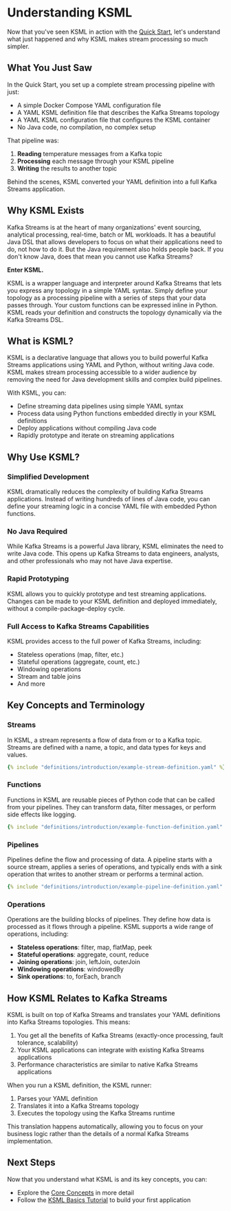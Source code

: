 # Understanding KSML

Now that you've seen KSML in action with the [Quick Start](installation.md), let's understand what just happened and why KSML makes stream processing so much simpler.

## What You Just Saw

In the Quick Start, you set up a complete stream processing pipeline with just:

- A simple Docker Compose YAML configuration file 
- A YAML KSML definition file that describes the Kafka Streams topology
- A YAML KSML configuration file that configures the KSML container
- No Java code, no compilation, no complex setup

That pipeline was:

1. **Reading** temperature messages from a Kafka topic
2. **Processing** each message through your KSML pipeline  
3. **Writing** the results to another topic

Behind the scenes, KSML converted your YAML definition into a full Kafka Streams application.

## Why KSML Exists

Kafka Streams is at the heart of many organizations' event sourcing, analytical processing, real-time, batch or ML workloads. It has a beautiful Java DSL that allows developers to focus on what their applications need to do, not how to do it. But the Java requirement also holds people back. If you don't know Java, does that mean you cannot use Kafka Streams?

**Enter KSML.**

KSML is a wrapper language and interpreter around Kafka Streams that lets you express any topology in a simple YAML syntax. Simply define your topology as a processing pipeline with a series of steps that your data passes through. Your custom functions can be expressed inline in Python. KSML reads your definition and constructs the topology dynamically via the Kafka Streams DSL.

## What is KSML?

KSML is a declarative language that allows you to build powerful Kafka Streams applications using YAML and Python,
without writing Java code. KSML makes stream processing accessible to a wider audience by removing the need for Java
development skills and complex build pipelines.

With KSML, you can:

- Define streaming data pipelines using simple YAML syntax
- Process data using Python functions embedded directly in your KSML definitions
- Deploy applications without compiling Java code
- Rapidly prototype and iterate on streaming applications

## Why Use KSML?

### Simplified Development

KSML dramatically reduces the complexity of building Kafka Streams applications. Instead of writing hundreds of lines of
Java code, you can define your streaming logic in a concise YAML file with embedded Python functions.

### No Java Required

While Kafka Streams is a powerful Java library, KSML eliminates the need to write Java code. This opens up Kafka Streams
to data engineers, analysts, and other professionals who may not have Java expertise.

### Rapid Prototyping

KSML allows you to quickly prototype and test streaming applications. Changes can be made to your KSML definition and
deployed immediately, without a compile-package-deploy cycle.

### Full Access to Kafka Streams Capabilities

KSML provides access to the full power of Kafka Streams, including:

- Stateless operations (map, filter, etc.)
- Stateful operations (aggregate, count, etc.)
- Windowing operations
- Stream and table joins
- And more

## Key Concepts and Terminology

### Streams

In KSML, a stream represents a flow of data from or to a Kafka topic. Streams are defined with a name, a topic, and data
types for keys and values.

```yaml
{% include "definitions/introduction/example-stream-definition.yaml" %}
```

### Functions

Functions in KSML are reusable pieces of Python code that can be called from your pipelines. They can transform data,
filter messages, or perform side effects like logging.

```yaml
{% include "definitions/introduction/example-function-definition.yaml" %}
```

### Pipelines

Pipelines define the flow and processing of data. A pipeline starts with a source stream, applies a series of
operations, and typically ends with a sink operation that writes to another stream or performs a terminal action.

```yaml
{% include "definitions/introduction/example-pipeline-definition.yaml" %}
```

### Operations

Operations are the building blocks of pipelines. They define how data is processed as it flows through a pipeline. KSML
supports a wide range of operations, including:

- **Stateless operations**: filter, map, flatMap, peek
- **Stateful operations**: aggregate, count, reduce
- **Joining operations**: join, leftJoin, outerJoin
- **Windowing operations**: windowedBy
- **Sink operations**: to, forEach, branch

## How KSML Relates to Kafka Streams

KSML is built on top of Kafka Streams and translates your YAML definitions into Kafka Streams topologies. This means:

1. You get all the benefits of Kafka Streams (exactly-once processing, fault tolerance, scalability)
2. Your KSML applications can integrate with existing Kafka Streams applications
3. Performance characteristics are similar to native Kafka Streams applications

When you run a KSML definition, the KSML runner:

1. Parses your YAML definition
2. Translates it into a Kafka Streams topology
3. Executes the topology using the Kafka Streams runtime

This translation happens automatically, allowing you to focus on your business logic rather than the details of a normal
Kafka Streams implementation.

## Next Steps

Now that you understand what KSML is and its key concepts, you can:

- Explore the [Core Concepts](../core-concepts/) in more detail
- Follow the [KSML Basics Tutorial](basics-tutorial.md) to build your first application
